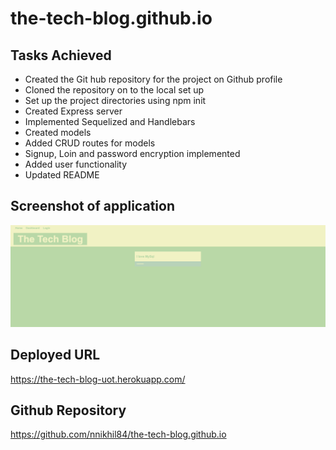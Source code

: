 # the-tech-blog.github.io

## Tasks Achieved 
* Created the Git hub repository for the project on Github profile
* Cloned the repository on to the local set up
* Set up the project directories using npm init
* Created Express server
* Implemented Sequelized and Handlebars
* Created models
* Added CRUD routes for models
* Signup, Loin and password encryption implemented
* Added user functionality
* Updated README

## Screenshot of application

![tech-blog](/public/images/the-tech-blog.png)

## Deployed URL

https://the-tech-blog-uot.herokuapp.com/

## Github Repository

https://github.com/nnikhil84/the-tech-blog.github.io